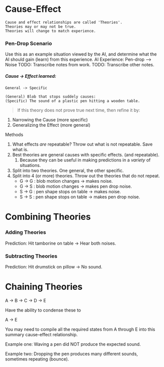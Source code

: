 Cause-Effect
============

    Cause and effect relationships are called 'Theories'.
    Theories may or may not be true.
    Theories will change to match experience.

### Pen-Drop Scenario
Use this as an example situation viewed by the AI, and determine what the AI should gain (learn) from this experience.
AI Experience: Pen-drop --> Noise
TODO: Transcribe notes from work.
TODO: Transcribe other notes.

##### Cause -> Effect learned:
    General -> Specific

    (General) Blob that stops suddely causes:
    (Specific) The sound of a plastic pen hitting a wooden table.

>If this theory does not prove true next time, then refine it by:
1. Narrowing the Cause (more specific)
1. Generalizing the Effect (more general)

Methods
1. What effects *are* repeatable?  Throw out what is not repeatable.  Save what is.
1. Best theories are general causes with specific effects. (and repeatable).
    1. Because they can be useful in making predictions in a *variety* of situations.
1. Split into two theories.  One general, the other specific.
1. Split into 4 (or more) theories. Throw out the theories that do not repeat.
    * G -> G : blob motion changes -> makes noise.    
    * G -> S : blob motion changes -> makes pen drop noise.
    * S -> G : pen shape stops on table -> makes noise.
    * S -> S : pen shape stops on table -> makes pen drop noise.
    
    
Combining Theories
==================

### Adding Theories
Prediction: Hit tamborine on table -> Hear both noises.

### Subtracting Theories
Prediction: Hit drumstick on pillow -> No sound.

Chaining Theories
=================

A -> B -> C -> D -> E

Have the ability to condense these to 

A -> E

You may need to compile all the required states from A through E into this summary cause-effect relationship.


Example one:  Waving a pen did NOT produce the expected sound.


Example two:  Dropping the pen produces many different sounds, sometimes repeating (bounce).

